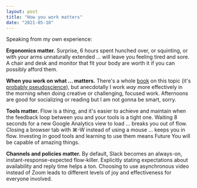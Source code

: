 ```yaml
---
layout: post
title: "How you work matters"
date: "2021-05-10"
---
```


Speaking from my own experience:

**Ergonomics matter.** Surprise, 6 hours spent hunched over, or squinting, or with your arms unnaturally extended ... will leave you feeling tired and sore. A chair and desk and monitor that fit your body are worth it if you can possibly afford them.

**When you work on what ... matters.** There's a whole [book](https://www.danpink.com/books/when/) on this topic (it's [probably pseudoscience](https://briandavidhall.com/we-dont-know-shit/)), but anecdotally I work _way_ more effectively in the morning when doing creative or challenging, focused work. Afternoons are good for socializing or reading but I am not gonna be smart, sorry.

**Tools matter.** Flow is a thing, and it's easier to achieve and maintain when the feedback loop between you and your tools is a tight one. Waiting 8 seconds for a new Google Analytics view to load ... breaks you out of flow. Closing a browser tab with ⌘-W instead of using a mouse ... keeps you in flow. Investing in good tools and learning to use them means Future You will be capable of amazing things.

**Channels and policies matter.** By default, Slack becomes an always-on, instant-response-expected flow-killer. Explicitly stating expectations about availability and reply time helps a ton. Choosing to use asynchronous video instead of Zoom leads to different levels of joy and effectiveness for everyone involved.
